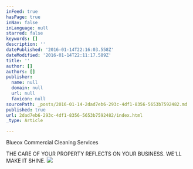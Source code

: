 ```yaml
---
inFeed: true
hasPage: true
inNav: false
inLanguage: null
starred: false
keywords: []
description: ''
datePublished: '2016-01-14T22:16:03.558Z'
dateModified: '2016-01-14T22:11:17.589Z'
title: ''
author: []
authors: []
publisher:
  name: null
  domain: null
  url: null
  favicon: null
sourcePath: _posts/2016-01-14-2dad7eb6-293c-4df1-8356-5653b7592482.md
published: true
url: 2dad7eb6-293c-4df1-8356-5653b7592482/index.html
_type: Article

---
```

Blueox Commercial Cleaning Services 

THE CARE OF YOUR PROPERTY REFLECTS ON YOUR BUSINESS. WE'LL MAKE IT SHINE.
![](https://the-grid-user-content.s3-us-west-2.amazonaws.com/a188c99e-fa1a-4428-8e92-383c852c50f0.jpg)